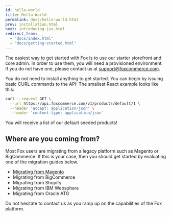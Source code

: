 ```yaml
---
id: hello-world
title: Hello World
permalink: docs/hello-world.html
prev: installation.html
next: introducing-jsx.html
redirect_from:
  - "docs/index.html"
  - "docs/getting-started.html"
---
```


The easiest way to get started with Fox is to use our starter storefront and core admin.  In order to use them, you will need a provisioned environment.  If you do not have one, please contact us at [support@foxcommerce.com](mailto:support@foxcommerce.com).

You do not need to install anything to get started.  You can begin by issuing basic CURL commands to the API:
The smallest React example looks like this:

```sh
curl --request GET \
  --url https://api.foxcommerce.com/v1/products/default/1 \
  --header 'accept: application/json' \
  --header 'content-type: application/json'
```

You will receive a list of our default seeded products!  


## Where are you coming from?

Most Fox users are migrating from a legacy platform such as Magento or BigCommerce.  If this is your case, then you should get started by evaluating one of the migration guides below.  

 * [Migrating from Magento](migrating-from-magento.html) 
 * Migrating from BigCommerce
 * Migrating from Shopify
 * Migrating from IBM Websphere
 * Migrating from Oracle ATG


Do not hesitate to contact us as you ramp up on the capabilities of the Fox platform. 
